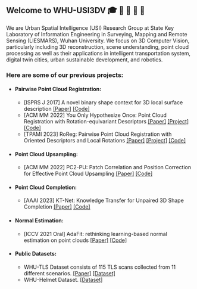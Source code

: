 ## Welcome to WHU-USI3DV :mortar_board: :wave: :clap: :tada: :confetti_ball:

We are Urban Spatial Intelligence (USI) Research Group at State Key Laboratory of Information Engineering in Surveying, Mapping and Remote Sensing (LIESMARS), Wuhan University. We focus on 3D Computer Vision, particularly including 3D reconstruction, scene understanding, point cloud processing as well as their applications in intelligent transportation system, digital twin cities, urban sustainable development, and robotics.
### Here are some of our previous projects:
- #### Pairwise Point Cloud Registration: 
  - [ISPRS J 2017] A novel binary shape context for 3D local surface description [[Paper]](https://www.sciencedirect.com/science/article/pii/S0924271617300199/pdfft?md5=3afb7ac12ecbfabb3dce81a8448718d2&pid=1-s2.0-S0924271617300199-main.pdf) [[Code]](https://github.com/YuePanEdward/GH-ICP)
  - [ACM MM 2022] You Only Hypothesize Once: Point Cloud Registration with Rotation-equivariant Descriptors [[Paper]](https://arxiv.org/abs/2109.00182) [[Project]](https://hpwang-whu.github.io/YOHO/) [[Code]](https://github.com/HpWang-whu/YOHO)
  - [TPAMI 2023] RoReg: Pairwise Point Cloud Registration with Oriented Descriptors and Local Rotations [[Paper]](https://doi.org/10.1109/TPAMI.2023.3244951) [[Project]](https://hpwang-whu.github.io/RoReg/) [[Code]](https://github.com/HpWang-whu/RoReg)
- #### Point Cloud Upsampling:
  - [ACM MM 2022] PC2-PU: Patch Correlation and Position Correction for Effective Point Cloud Upsampling [[Paper]](https://arxiv.org/abs/2109.09337) [[Code]](https://github.com/chenlongwhu/PC2-PU)
- #### Point Cloud Completion:
  - [AAAI 2023] KT-Net: Knowledge Transfer for Unpaired 3D Shape Completion [[Paper]](https://arxiv.org/abs/2111.11976) [[Code]](https://github.com/a4152684/KT-Net)
- #### Normal Estimation:
  - [ICCV 2021 Oral] AdaFit: rethinking learning-based normal estimation on point clouds [[Paper]](https://openaccess.thecvf.com/content/ICCV2021/html/Zhu_AdaFit_Rethinking_Learning-Based_Normal_Estimation_on_Point_Clouds_ICCV_2021_paper.html) [[Code]](https://github.com/Runsong123/AdaFit)
- #### Public Datasets:
  - WHU-TLS Dataset consists of 115 TLS scans collected from 11 different scenarios. [[Paper]](https://www.sciencedirect.com/science/article/abs/pii/S0924271620300836) [[Dataset]](http://3s.whu.edu.cn/ybs/en/benchmark.htm) 
  - WHU-Helmet Dataset. [[Dataset]](https://github.com/kafeiyin00/WHU-HelmetDataset) 
